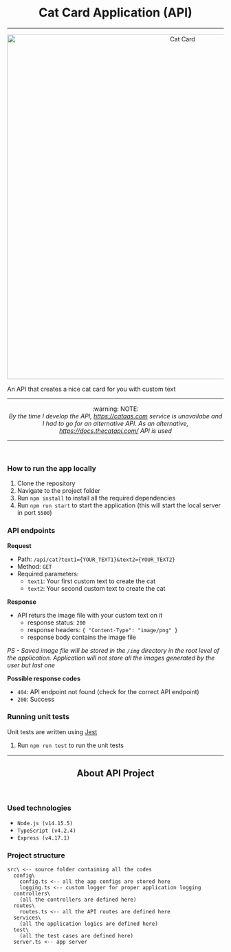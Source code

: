 <h1 align="center">Cat Card Application (API)</h1>
<hr>

<p align="center">
  <img width="800" src="https://tokeneo.com/uploads/2020/12/cryptokitties.jpeg" alt="Cat Card">
</p>

An API that creates a nice cat card for you with custom text
***

<p align="center">
  :warning: NOTE: <br>
  <i></b>By the time I develop the API, <a href="https://cataas.com" target="_blank">https://cataas.com</a> service is unavailabe and I had to go for an alternative API. As an  alternative, <a href="https://docs.thecatapi.com/" target="_blank">https://docs.thecatapi.com/</a> API is used</b></i>
<p>
<hr>
<br>

### How to run the app locally
1. Clone the repository
2. Navigate to the project folder
3. Run `npm install` to install all the required dependencies
4. Run `npm run start` to start the application (this will start the local server in port `5500`)

### API endpoints
**Request**
- Path: `/api/cat?text1={YOUR_TEXT1}&text2={YOUR_TEXT2}`  
- Method: `GET`  
- Required parameters:  
  - `text1`: Your first custom text to create the cat 
  - `text2`: Your second custom text to create the cat
  
**Response**
- API returs the image file with your custom text on it
  - response status: `200`
  - response headers: `{ "Content-Type": "image/png" }`
  - response body contains the image file

<i>PS - Saved image file will be stored in the `/img` directory in the root level of the application. Application will not store all the images generated by the user but last one</i>


**Possible response codes**
- `404`: API endpoint not found (check for the correct API endpoint)
- `200`: Success

### Running unit tests  
Unit tests are written using [Jest](https://jestjs.io/)
1. Run `npm run test` to run the unit tests

<hr>
<h2 align="center">About API Project</h2>
<br>

### Used technologies
- `Node.js (v14.15.5)`
- `TypeScript (v4.2.4)`
- `Express (v4.17.1)`

### Project structure
```
src\ <-- source folder containing all the codes
  config\
    config.ts <-- all the app configs are stored here
    logging.ts <-- custom logger for proper application logging
  controllers\
    (all the controllers are defined here)
  routes\
    routes.ts <-- all the API routes are defined here
  services\
    (all the application logics are defined here)
  test\
    (all the test cases are defined here)
  server.ts <-- app server
```
